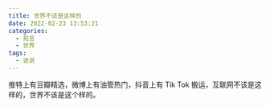 ```yaml
---
title: 世界不该是这样的
date: 2022-02-23 13:53:21
categories:
  - 苑言
  - 世界
tags:
  - 说说
---
```


推特上有豆瓣精选，微博上有油管热门，抖音上有 Tik Tok 搬运，互联网不该是这样的，世界不该是这个样的。
